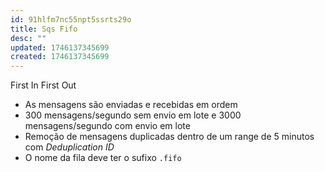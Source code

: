 ```yaml
---
id: 91hlfm7nc55npt5ssrts29o
title: Sqs Fifo
desc: ""
updated: 1746137345699
created: 1746137345699
---
```


First In First Out

- As mensagens são enviadas e recebidas em ordem
- 300 mensagens/segundo sem envio em lote e 3000 mensagens/segundo com envio em lote
- Remoção de mensagens duplicadas dentro de um range de 5 minutos com _Deduplication ID_
- O nome da fila deve ter o sufixo `.fifo`
